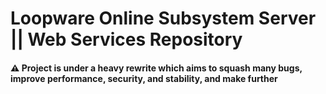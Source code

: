 # Loopware Online Subsystem Server || Web Services Repository
#### :warning: Project is under a heavy rewrite which aims to squash many bugs, improve performance, security, and stability, and make further